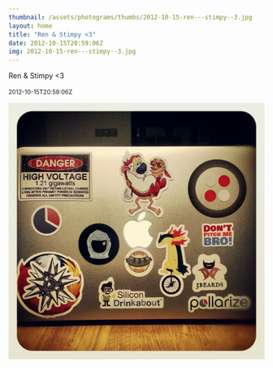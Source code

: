```yaml
---
thumbnail: /assets/photograms/thumbs/2012-10-15-ren---stimpy--3.jpg
layout: home
title: "Ren & Stimpy <3"
date: 2012-10-15T20:59:06Z
img: 2012-10-15-ren---stimpy--3.jpg
---
```


Ren & Stimpy <3

<small>2012-10-15T20:59:06Z</small>

![Ren & Stimpy <3](/assets/photograms/original/2012-10-15-ren---stimpy--3.jpg)
